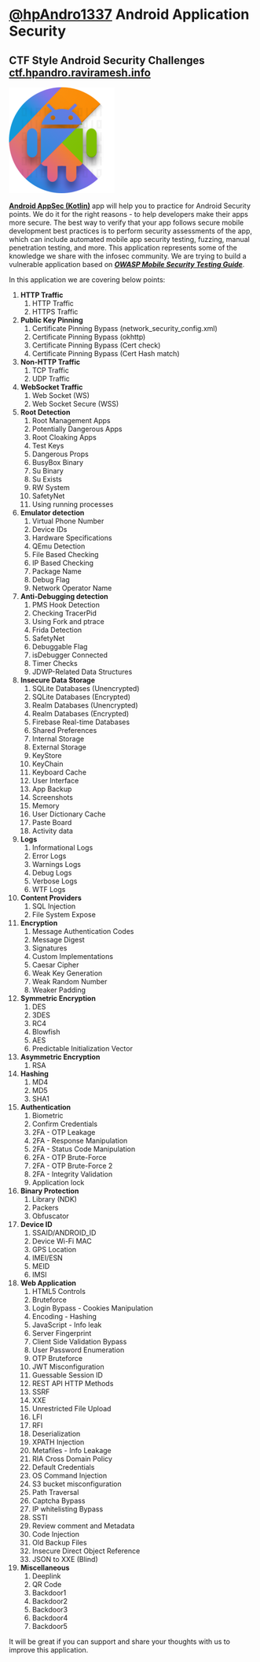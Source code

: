 # [@hpAndro1337](https://twitter.com/hpandro1337) Android Application Security 

## CTF Style Android Security Challenges [ctf.hpandro.raviramesh.info](http://ctf.hpandro.raviramesh.info)
![hpAndro](Android%20AppSec%20(Kotlin)/img/logo.png "http://ctf.hpandro.raviramesh.info") 

**[Android AppSec (Kotlin)](https://play.google.com/store/apps/details?id=com.hpandro.androidsecurity)** app will help you to practice for Android Security points. We do it for the right reasons - to help developers make their apps more secure. The best way to verify that your app follows secure mobile development best practices is to perform security assessments of the app, which can include automated mobile app security testing, fuzzing, manual penetration testing, and more. This application represents some of the knowledge we share with the infosec community. We are trying to build a vulnerable application based on ***[OWASP Mobile Security Testing Guide](https://github.com/OWASP/owasp-mstg)***.

In this application we are covering below points:

1. **HTTP Traffic**
   1. HTTP Traffic
   2. HTTPS Traffic
2. **Public Key Pinning**
   1. Certificate Pinning Bypass (network_security_config.xml)
   2. Certificate Pinning Bypass (okhttp)
   3. Certificate Pinning Bypass (Cert check)
   4. Certificate Pinning Bypass (Cert Hash match)
3. **Non-HTTP Traffic**
   1. TCP Traffic
   2. UDP Traffic
4. **WebSocket Traffic**
   1. Web Socket (WS)
   2. Web Socket Secure (WSS)
5. **Root Detection**
   1. Root Management Apps
   2. Potentially Dangerous Apps
   3. Root Cloaking Apps
   4. Test Keys
   5. Dangerous Props
   6. BusyBox Binary
   7. Su Binary
   8. Su Exists
   9. RW System
   10. SafetyNet
   11. Using running processes
6. **Emulator detection**
   1. Virtual Phone Number
   2. Device IDs
   3. Hardware Specifications
   4. QEmu Detection
   5. File Based Checking
   6. IP Based Checking
   7. Package Name
   8. Debug Flag
   9. Network Operator Name
7. **Anti-Debugging detection**
   1. PMS Hook Detection
   2. Checking TracerPid
   3. Using Fork and ptrace
   4. Frida Detection
   5. SafetyNet
   6. Debuggable Flag
   7. isDebugger Connected
   8. Timer Checks
   9. JDWP-Related Data Structures
8. **Insecure Data Storage**
   1. SQLite Databases (Unencrypted)
   2. SQLite Databases (Encrypted)
   3. Realm Databases (Unencrypted)
   4. Realm Databases (Encrypted)
   5. Firebase Real-time Databases
   6. Shared Preferences
   7. Internal Storage
   8. External Storage
   9. KeyStore
   10. KeyChain
   11. Keyboard Cache
   12. User Interface
   13. App Backup
   14. Screenshots
   15. Memory
   16. User Dictionary Cache
   17. Paste Board
   18. Activity data
9. **Logs**
   1. Informational Logs
   2. Error Logs
   3. Warnings Logs
   4. Debug Logs
   5. Verbose Logs
   6. WTF Logs
10. **Content Providers**
    1. SQL Injection
    2. File System Expose
11. **Encryption**
    1. Message Authentication Codes
    2. Message Digest
    3. Signatures
    4. Custom Implementations
    5. Caesar Cipher
    6. Weak Key Generation
    7. Weak Random Number
    8. Weaker Padding
12. **Symmetric Encryption**
    1. DES
    2. 3DES
    3. RC4
    4. Blowfish
    5. AES
    6. Predictable Initialization Vector
13. **Asymmetric Encryption**
    1. RSA
14. **Hashing**
    1. MD4
    2. MD5
    3. SHA1
15. **Authentication**
    1. Biometric
    2. Confirm Credentials
    3. 2FA - OTP Leakage
    4. 2FA - Response Manipulation
    5. 2FA - Status Code Manipulation
    6. 2FA - OTP Brute-Force
    7. 2FA - OTP Brute-Force 2
    8. 2FA - Integrity Validation
    9. Application lock
16. **Binary Protection**
    1. Library (NDK)
    2. Packers
    3. Obfuscator
17. **Device ID**
    1. SSAID/ANDROID_ID
    2. Device Wi-Fi MAC
    3. GPS Location
    4. IMEI/ESN
    5. MEID
    6. IMSI
18. **Web Application**
    1. HTML5 Controls
    2. Bruteforce
    3. Login Bypass - Cookies Manipulation
    4. Encoding - Hashing
    5. JavaScript - Info leak
    6. Server Fingerprint
    7. Client Side Validation Bypass
    8. User Password Enumeration
    9. OTP Bruteforce
    10. JWT Misconfiguration
    11. Guessable Session ID
    12. REST API HTTP Methods
    13. SSRF
    14. XXE
    15. Unrestricted File Upload
    16. LFI
    17. RFI
    18. Deserialization
    19. XPATH Injection
    20. Metafiles - Info Leakage
    21. RIA Cross Domain Policy
    22. Default Credentials
    23. OS Command Injection
    24. S3 bucket misconfiguration
    25. Path Traversal
    26. Captcha Bypass
    27. IP whitelisting Bypass
    28. SSTI
    29. Review comment and Metadata
    30. Code Injection
    31. Old Backup Files
    32. Insecure Direct Object Reference
    33. JSON to XXE (Blind)
19. **Miscellaneous**
    1. Deeplink
    2. QR Code
    3. Backdoor1
    4. Backdoor2
    5. Backdoor3
    6. Backdoor4
    7. Backdoor5

It will be great if you can support and share your thoughts with us to improve this application.
